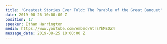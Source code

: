 ```yaml
---
title: 'Greatest Stories Ever Told: The Parable of the Great Banquet'
date: 2019-08-26 10:00:00 Z
position: 17
speaker: Ethan Harrington
media: https://www.youtube.com/embed/AtrsYhMEOZ4
message_date: 2019-08-25 10:00:00 Z
---
```


